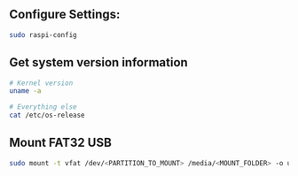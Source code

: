 ## Configure Settings:
```bash
sudo raspi-config
```

## Get system version information
```bash
# Kernel version
uname -a

# Everything else
cat /etc/os-release
```

## Mount FAT32 USB
```bash
sudo mount -t vfat /dev/<PARTITION_TO_MOUNT> /media/<MOUNT_FOLDER> -o uid=1000,gid=100,utf8
```